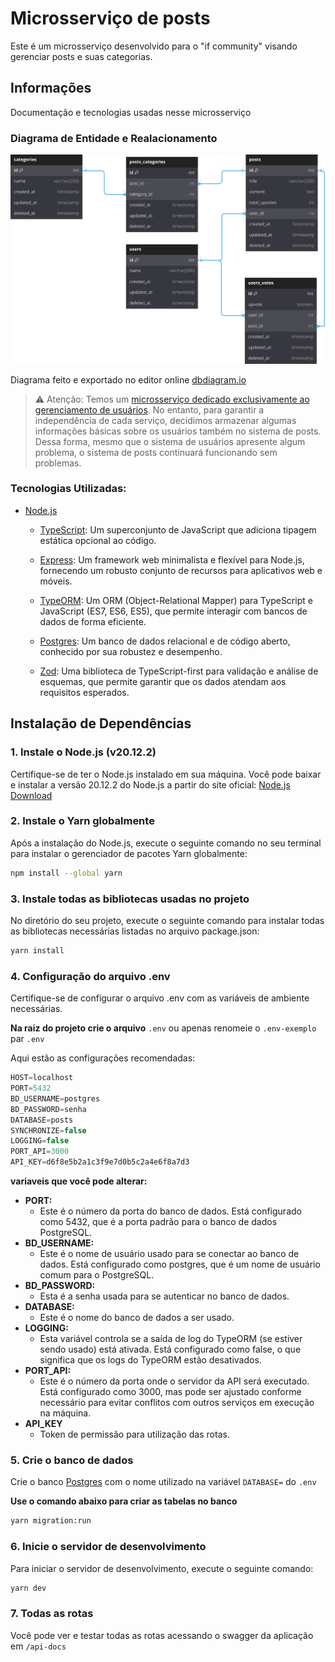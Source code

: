 # Microsserviço de posts

Este é um microsserviço desenvolvido para o "if community" visando gerenciar posts e suas categorias.

## Informações

Documentação e tecnologias usadas nesse microsserviço

### Diagrama de Entidade e Realacionamento

![Diagrama Banco de Dados](docs/bd-diagram-forum.svg)

Diagrama feito e exportado no editor online [dbdiagram.io](https://dbdiagram.io/home)

> ⚠️ Atenção: Temos um [microsserviço dedicado exclusivamente ao gerenciamento de usuários](https://github.com/IF-Community/if-community-users). No entanto, para garantir a independência de cada serviço, decidimos armazenar algumas informações básicas sobre os usuários também no sistema de posts. Dessa forma, mesmo que o sistema de usuários apresente algum problema, o sistema de posts continuará funcionando sem problemas.

### Tecnologias Utilizadas:
- [Node.js](https://nodejs.org/en)
    - [TypeScript](https://www.typescriptlang.org/): Um superconjunto de JavaScript que adiciona tipagem estática opcional ao código.

    - [Express](https://expressjs.com/pt-br/): Um framework web minimalista e flexível para Node.js, fornecendo um robusto conjunto de recursos para aplicativos web e móveis.

    - [TypeORM](https://typeorm.io/): Um ORM (Object-Relational Mapper) para TypeScript e JavaScript (ES7, ES6, ES5), que permite interagir com bancos de dados de forma eficiente.

    - [Postgres](https://www.postgresql.org/): Um banco de dados relacional e de código aberto, conhecido por sua robustez e desempenho.
    
    - [Zod](https://zod.dev/): Uma biblioteca de TypeScript-first para validação e análise de esquemas, que permite garantir que os dados atendam aos requisitos esperados.

## Instalação de Dependências

### 1. Instale o Node.js (v20.12.2)

Certifique-se de ter o Node.js instalado em sua máquina. 
Você pode baixar e instalar a versão 20.12.2 do Node.js a partir do site oficial: [Node.js Download](https://nodejs.org/en/download/package-manager)

### 2. Instale o Yarn globalmente

Após a instalação do Node.js, execute o seguinte comando no seu terminal para instalar o gerenciador de pacotes Yarn globalmente:

```bash
npm install --global yarn
```

### 3. Instale todas as bibliotecas usadas no projeto

No diretório do seu projeto, execute o seguinte comando para instalar todas as bibliotecas necessárias listadas no arquivo package.json:

```bash
yarn install
```

### 4. Configuração do arquivo .env

Certifique-se de configurar o arquivo .env com as variáveis de ambiente necessárias. 

**Na raiz do projeto crie o arquivo** `.env` ou apenas renomeie o `.env-exemplo` par `.env`

Aqui estão as configurações recomendadas:

```js
HOST=localhost
PORT=5432
BD_USERNAME=postgres
BD_PASSWORD=senha
DATABASE=posts
SYNCHRONIZE=false
LOGGING=false
PORT_API=3000
API_KEY=d6f8e5b2a1c3f9e7d0b5c2a4e6f8a7d3
```
**variaveis que você pode alterar:**
- **PORT:** 
    - Este é o número da porta do banco de dados. Está configurado como 5432, que é a porta padrão para o banco de dados PostgreSQL.
- **BD_USERNAME:** 
    - Este é o nome de usuário usado para se conectar ao banco de dados. Está configurado como postgres, que é um nome de usuário comum para o PostgreSQL.
- **BD_PASSWORD:** 
    - Esta é a senha usada para se autenticar no banco de dados.
- **DATABASE:** 
    - Este é o nome do banco de dados a ser usado.
- **LOGGING:** 
    - Esta variável controla se a saída de log do TypeORM (se estiver sendo usado) está ativada. Está configurado como false, o que significa que os logs do TypeORM estão desativados.
- **PORT_API:**  
    - Este é o número da porta onde o servidor da API será executado. Está configurado como 3000, mas pode ser ajustado conforme necessário para evitar conflitos com outros serviços em execução na máquina.
- **API_KEY**
    - Token de permissão para utilização das rotas. 

### 5. Crie o banco de dados
Crie o banco [Postgres](https://www.postgresql.org/) com o nome utilizado na variável `DATABASE=` do `.env`

**Use o comando abaixo para criar as tabelas no banco**
```bash
yarn migration:run
```

### 6. Inicie o servidor de desenvolvimento
Para iniciar o servidor de desenvolvimento, execute o seguinte comando:

```bash
yarn dev
```
### 7. Todas as rotas

Você pode ver e testar todas as rotas acessando o swagger da aplicação em `/api-docs`